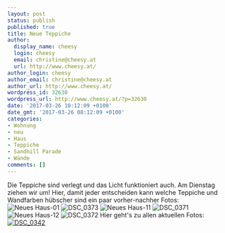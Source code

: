 ```yaml
---
layout: post
status: publish
published: true
title: Neue Teppiche
author:
  display_name: cheesy
  login: cheesy
  email: christine@cheesy.at
  url: http://www.cheesy.at/
author_login: cheesy
author_email: christine@cheesy.at
author_url: http://www.cheesy.at/
wordpress_id: 32630
wordpress_url: http://www.cheesy.at/?p=32630
date: '2017-03-26 10:12:09 +0100'
date_gmt: '2017-03-26 08:12:09 +0100'
categories:
- Wohnung
- neu
- Haus
- Teppiche
- Sandhill Parade
- Wände
comments: []
---
```

Die Teppiche sind verlegt und das Licht funktioniert auch. Am Dienstag ziehen wir um! Hier, damit jeder entscheiden kann welche Teppiche und Wandfarben hübscher sind ein paar vorher-nachher Fotos:
![Neues Haus-01](http://www.cheesy.at/wp-content/uploads/Neues-Haus-01.jpg) ![DSC_0373](http://www.cheesy.at/wp-content/uploads/DSC_0373.jpg)
![Neues Haus-11](http://www.cheesy.at/wp-content/uploads/Neues-Haus-11.jpg) ![DSC_0371](http://www.cheesy.at/wp-content/uploads/DSC_0371.jpg)
![Neues Haus-12](http://www.cheesy.at/wp-content/uploads/Neues-Haus-12.jpg) ![DSC_0372](http://www.cheesy.at/wp-content/uploads/DSC_0372.jpg)
Hier geht's zu allen aktuellen Fotos:
[![DSC_0342](http://www.cheesy.at/wp-content/uploads/DSC_0342.jpg)](http://www.cheesy.at/fotos/leben-in-belfast/neues-haus/neue-teppiche-und-so/)
